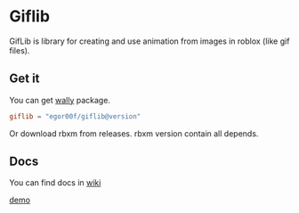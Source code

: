 # Giflib

GifLib is library for creating and use animation from images in roblox (like gif files).

## Get it

You can get [wally](https://github.com/evaera/wally) package.
```toml
giflib = "egor00f/giflib@version"
```

Or download rbxm from releases. rbxm version contain all depends.

## Docs

You can find docs in [wiki](https://github.com/Ukuroks-games/giflib/wiki/Guide)

[demo](https://www.roblox.com/games/128892026982338/Giflib-demo)
